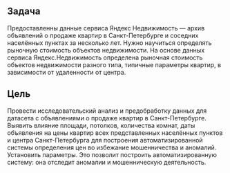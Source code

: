 ## Задача

Предоставленны данные сервиса Яндекс Недвижимость — архив объявлений о продаже квартир в Санкт-Петербурге и соседних населённых пунктах за несколько лет. 
Нужно научиться определять рыночную стоимость объектов недвижимости. На основе данных сервиса Яндекс.Недвижимость определена рыночная стоимость объектов недвижимости разного типа, типичные параметры квартир, в зависимости от удаленности от центра. 

## Цель
Провести исследовательский анализ и предобработку данных для датасета с объявлениями о продаже квартир в Санкт-Петербурге. 
Выявить влияние площади, потолков, количества комнат, даты объявления на цены квартир всех представленных населённых пунктов и центра Санкт-Петербурга для построения автоматизированной системы определения цен во избежание мошенничества и аномалий.
Установить параметры. Это позволит построить автоматизированную систему: она отследит аномалии и мошенническую деятельность.
